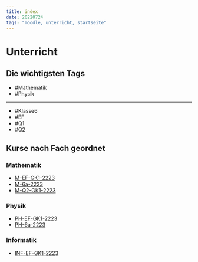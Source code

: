 ```yaml
---
title: index
date: 20220724
tags: "moodle, unterricht, startseite"
---
```


# Unterricht

## Die wichtigsten Tags

* \#Mathematik
* \#Physik

---

* \#Klasse6
* \#EF
* \#Q1
* \#Q2

## Kurse nach Fach geordnet

### Mathematik

* [M-EF-GK1-2223](M-EF-GK1-2223.md)
* [M-6a-2223](M-6a-2223.md)
* [M-Q2-GK1-2223](M-Q2-GK1-2223.md)

### Physik

* [PH-EF-GK1-2223](PH-EF-GK1-2223.md)
* [PH-6a-2223](PH-6a-2223.md)

### Informatik

* [INF-EF-GK1-2223](INF-EF-GK1-2223.md)
